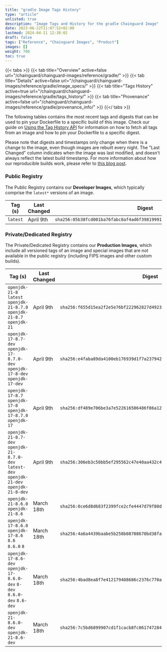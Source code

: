 ```yaml
---
title: "gradle Image Tags History"
type: "article"
unlisted: true
description: "Image Tags and History for the gradle Chainguard Image"
date: 2023-06-22T11:07:52+02:00
lastmod: 2024-04-11 12:38:02
draft: false
tags: ["Reference", "Chainguard Images", "Product"]
images: []
weight: 700
toc: true
---
```


{{< tabs >}}
{{< tab title="Overview" active=false url="/chainguard/chainguard-images/reference/gradle/" >}}
{{< tab title="Details" active=false url="/chainguard/chainguard-images/reference/gradle/image_specs/" >}}
{{< tab title="Tags History" active=true url="/chainguard/chainguard-images/reference/gradle/tags_history/" >}}
{{< tab title="Provenance" active=false url="/chainguard/chainguard-images/reference/gradle/provenance_info/" >}}
{{</ tabs >}}

The following tables contains the most recent tags and digests that can be used to pin your Dockerfile to a specific build of this image. Check our guide on [Using the Tag History API](/chainguard/chainguard-images/using-the-tag-history-api/) for information on how to fetch all tags from an image and how to pin your Dockerfile to a specific digest.

Please note that digests and timestamps only change when there is a change to the image, even though images are rebuilt every night. The "Last Changed" column indicates when the image was last modified, and doesn't always reflect the latest build timestamp. For more information about how our reproducible builds work, please refer to [this blog post](https://www.chainguard.dev/unchained/reproducing-chainguards-reproducible-image-builds).

### Public Registry
The Public Registry contains our **Developer Images**, which typically comprise the `latest*` versions of an image.

| Tag (s)   | Last Changed | Digest                                                                    |
|-----------|--------------|---------------------------------------------------------------------------|
|  `latest` | April 9th    | `sha256:05b38fcd001ba76fabc8af4ad6f3981999180305e9591fac448d513dcca33336` |


### Private/Dedicated Registry
The Private/Dedicated Registry contains our **Production Images**, which include all versioned tags of an image and special images that are not available in the public registry (including FIPS images and other custom builds).

| Tag (s)                                                                                       | Last Changed | Digest                                                                    |
|-----------------------------------------------------------------------------------------------|--------------|---------------------------------------------------------------------------|
|  `openjdk-21-8` `latest` `openjdk-21-8.7.0` `openjdk-21-8.7` `openjdk-21`                     | April 9th    | `sha256:f655d15ea2f2e5e76bf222962827d49231341b85a8c54a27e70853eb4bf1fa83` |
|  `openjdk-17-8.7-dev` `openjdk-17-8.7.0-dev` `openjdk-17-8-dev` `openjdk-17-dev`              | April 9th    | `sha256:e4faba89da4100eb176939d1f7a2379422a1e47ba0f3a55ca277294447c91cc5` |
|  `openjdk-17-8.7` `openjdk-17-8` `openjdk-17-8.7.0` `openjdk-17`                              | April 9th    | `sha256:df489e706be3a7e522616506486f86a129a915946aab1c805694b6dd15988c4d` |
|  `openjdk-21-8.7-dev` `openjdk-21-8.7.0-dev` `latest-dev` `openjdk-21-dev` `openjdk-21-8-dev` | April 9th    | `sha256:306eb3c50bb5ef295562c47e40aa432c4eaccf2b66ad2cd77c38ea176921bae4` |
|  `openjdk-21-8.6.0` `openjdk-21-8.6`                                                          | March 18th   | `sha256:0ce6d8d683f2399fce2cfe4447d79f80d123a70512d344d162fa2c319b87d3c8` |
|  `openjdk-17-8.6.0` `openjdk-17-8.6` `8.6` `8.6.0` `8`                                        | March 18th   | `sha256:4a6a4439baabe5b258b08708670bd38fa47707efc387dd6d3b7b41821ffbf1b7` |
|  `openjdk-17-8.6-dev` `openjdk-17-8.6.0-dev` `8-dev` `8.6.0-dev` `8.6-dev`                    | March 18th   | `sha256:4bad8ea8f7e412179408686c2376c770a33cbb22867d54de5e0a8245bc484c62` |
|  `openjdk-21-8.6.0-dev` `openjdk-21-8.6-dev`                                                  | March 18th   | `sha256:7c5bd6899907cd1f1cacb8fc0617472843a66650bb8960d24342d4283f90649d` |

